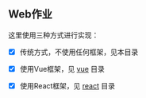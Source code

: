 ## Web作业

这里使用三种方式进行实现：

- [x] 传统方式，不使用任何框架，见本目录
- [x] 使用Vue框架，见 [vue](./vue) 目录
- [x] 使用React框架，见 [react](./react) 目录


